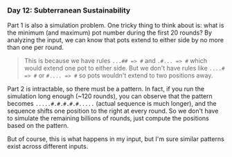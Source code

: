 ### Day 12: Subterranean Sustainability

Part 1 is also a simulation problem. One tricky thing to think about is: what is the minimum (and maximum) pot number during the first 20 rounds? By analyzing the input, we can know that pots extend to either side by no more than one per round.

> This is because we have rules `...## => #` and `.#... => #` which would extend one pot to either side. But we don't have rules like `....# => #` or `#.... => #` so pots wouldn't extend to two positions away.

Part 2 is intractable, so there must be a pattern. In fact, if you run the simulation long enough (~120 rounds), you can observe that the pattern becomes `.....#.#.#.#.#.....` (actual sequence is much longer), and the sequence shifts one position to the right at every round. So we don't have to simulate the remaining billions of rounds, just compute the positions based on the pattern.

But of course, this is what happens in my input, but I'm sure similar patterns exist across different inputs.